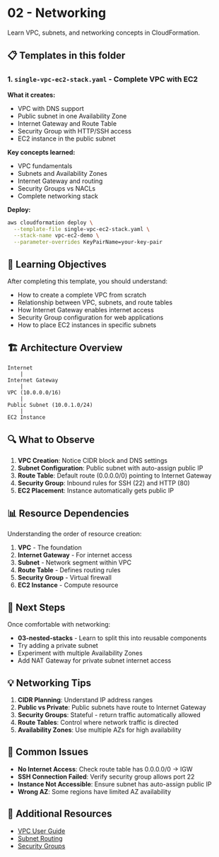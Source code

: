 # 02 - Networking

Learn VPC, subnets, and networking concepts in CloudFormation.

## 📋 Templates in this folder

### 1. `single-vpc-ec2-stack.yaml` - Complete VPC with EC2
**What it creates:**
- VPC with DNS support
- Public subnet in one Availability Zone
- Internet Gateway and Route Table
- Security Group with HTTP/SSH access
- EC2 instance in the public subnet

**Key concepts learned:**
- VPC fundamentals
- Subnets and Availability Zones
- Internet Gateway and routing
- Security Groups vs NACLs
- Complete networking stack

**Deploy:**
```bash
aws cloudformation deploy \
  --template-file single-vpc-ec2-stack.yaml \
  --stack-name vpc-ec2-demo \
  --parameter-overrides KeyPairName=your-key-pair
```

## 🎯 Learning Objectives

After completing this template, you should understand:
- How to create a complete VPC from scratch
- Relationship between VPC, subnets, and route tables
- How Internet Gateway enables internet access
- Security Group configuration for web applications
- How to place EC2 instances in specific subnets

## 🏗️ Architecture Overview

```
Internet
    |
Internet Gateway
    |
VPC (10.0.0.0/16)
    |
Public Subnet (10.0.1.0/24)
    |
EC2 Instance
```

## 🔍 What to Observe

1. **VPC Creation**: Notice CIDR block and DNS settings
2. **Subnet Configuration**: Public subnet with auto-assign public IP
3. **Route Table**: Default route (0.0.0.0/0) pointing to Internet Gateway
4. **Security Group**: Inbound rules for SSH (22) and HTTP (80)
5. **EC2 Placement**: Instance automatically gets public IP

## 📊 Resource Dependencies

Understanding the order of resource creation:
1. **VPC** - The foundation
2. **Internet Gateway** - For internet access
3. **Subnet** - Network segment within VPC
4. **Route Table** - Defines routing rules
5. **Security Group** - Virtual firewall
6. **EC2 Instance** - Compute resource

## 🚀 Next Steps

Once comfortable with networking:
- **03-nested-stacks** - Learn to split this into reusable components
- Try adding a private subnet
- Experiment with multiple Availability Zones
- Add NAT Gateway for private subnet internet access

## 💡 Networking Tips

1. **CIDR Planning**: Understand IP address ranges
2. **Public vs Private**: Public subnets have route to Internet Gateway
3. **Security Groups**: Stateful - return traffic automatically allowed
4. **Route Tables**: Control where network traffic is directed
5. **Availability Zones**: Use multiple AZs for high availability

## 🔧 Common Issues

- **No Internet Access**: Check route table has 0.0.0.0/0 → IGW
- **SSH Connection Failed**: Verify security group allows port 22
- **Instance Not Accessible**: Ensure subnet has auto-assign public IP
- **Wrong AZ**: Some regions have limited AZ availability

## 📖 Additional Resources

- [VPC User Guide](https://docs.aws.amazon.com/vpc/latest/userguide/)
- [Subnet Routing](https://docs.aws.amazon.com/vpc/latest/userguide/VPC_Route_Tables.html)
- [Security Groups](https://docs.aws.amazon.com/vpc/latest/userguide/VPC_SecurityGroups.html)
